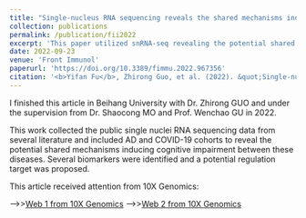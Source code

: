 ```yaml
---
title: "Single-nucleus RNA sequencing reveals the shared mechanisms inducing cognitive impairment between COVID-19 and Alzheimer’s disease"
collection: publications
permalink: /publication/fii2022
excerpt: 'This paper utilized snRNA-seq revealing the potential shared neural change in the COVID-19 and AD patients'
date: 2022-09-23
venue: 'Front Immunol'
paperurl: 'https://doi.org/10.3389/fimmu.2022.967356'
citation: '<b>Yifan Fu</b>, Zhirong Guo, et al. (2022). &quot;Single-nucleus RNA sequencing reveals the shared mechanisms inducing cognitive impairment between COVID-19 and Alzheimer’s disease.&quot; <i>Front Immunol</i>. 13:967356.'
---
```


I finished this article in Beihang University with Dr. Zhirong GUO and under the supervision from Dr. Shaocong MO and Prof. Wenchao GU in 2022.  
  
This work collected the public single nuclei RNA sequencing data from several literature and included AD and COVID-19 cohorts to reveal the potential shared mechanisms inducing cognitive impairment between these diseases. Several biomarkers were identified and a potential regulation target was proposed.  
  
This article received attention from 10X Genomics:  
  
-->>[Web 1 from 10X Genomics](https://www.10xgenomics.com/en/blog/from-brain-fog-to-atrophy-links-between-covid-19-and-alzheimer’s-disease)
-->>[Web 2 from 10X Genomics](https://www.10xgenomics.com/blog/the-gold-standard-transformed-taking-single-cell-rna-seq-further-than-ever-before)
